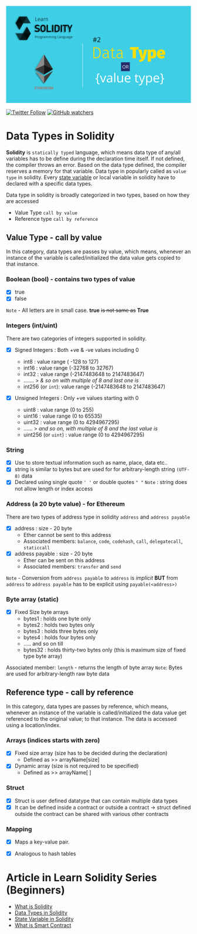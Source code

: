 
<img src="/Tutorials/header-images/2-OG-data_type_solidity.png" width="630" title="Data Type in solidity">

[<img alt="Twitter Follow" src="https://img.shields.io/twitter/follow/PranavRaj90?style=social">](https://twitter.com/intent/follow?screen_name=PranavRaj90)
[<img alt="GitHub watchers" src="https://img.shields.io/github/watchers/raj-pranav/learn-solidity?label=Learn%20Solidity&style=social">](https://github.com/raj-pranav/learn-solidity/)

# Data Types in Solidity
**Solidity** is `statically typed` language, which means data type of any/all variables has to be define during the declaration time itself. If not defined, the compiler throws an error. Based on the data type defined, the compiler reserves a memory for that variable. Data type in popularly called as `value type` in solidity. Every [state variable](https://github.com/raj-pranav/learn-solidity/blob/main/Tutorials/3-state_variable_solidity.md) or local variable in solidity have to declared with a specific data types.

Data type in solidity is broadly categorized in two types, based on how they are accessed
- Value Type `call by value`
- Reference type `call by reference`

## Value Type - call by value
In this category, data types are passes by value, which means, whenever an instance of the variable is called/initialized the data value gets copied to that instance.

### Boolean (bool) - contains two types of value
- [x] true
- [x] false <br>

`Note` - All letters are in small case. **true** ~~is not same as~~ **True**

### Integers (int/uint)
There are two categories of integers supported in solidity.

- [x] Signed Integers : Both +ve & -ve values including 0
  - int8 : value range ( -128 to 127)
  - int16 : value range (-32768 to 32767)
  - int32 : value range (-2147483648 to 2147483647)
  - .......  > _& so on with multiple of 8 and last one is_
  - int256 (or `int`): value range (-2147483648 to 2147483647)

- [x] Unsigned Integers : Only +ve values starting with 0
  - uint8 : value range (0 to 255)
  - uint16 : value range (0 to 65535)
  - uint32 : value range (0 to 4294967295)
  - ...... > _and so on, with multiple of 8 and the last value is_
  - uint256 (or `uint`) : value range (0 to 4294967295)

### String
- [x] Use to store textual information such as name, place, data etc..
- [x] string is similar to bytes but are used for for arbitrary-length string `(UTF-8)` data
- [x] Declared using single quote `' '` or double quotes `" "` 
`Note` : string does not allow  length or index access

### Address (a 20 byte value) - for Ethereum
There are two types of address type in solidity `address` and `address payable`
- [x] address : size - 20 byte
  - Ether cannot be sent to this address
  - Associated members: `balance`, `code`, `codehash`, `call`, `delegatecall`, `staticcall`
- [x] address payable : size - 20 byte
  - Ether can be sent on this address
  - Associated members: `transfer` and `send`

`Note` - Conversion from `address payable` to `address` is *implicit* **BUT** from `address` to `address payable` has to be explicit using `payable(<address>)` 

### Byte array (static)
- [x] Fixed Size byte arrays
  - bytes1 : holds one byte only
  - bytes2 : holds two bytes only
  - bytes3 : holds three bytes only
  - bytes4 : holds four bytes only
  - ..... and so on till 
  - bytes32 : holds thirty-two bytes only (this is maximum size of fixed type byte array)

Associated member: `length` - returns the length of byte array
`Note`: Bytes are used for arbitrary-length raw byte data 

## Reference type - call by reference
In this category, data types are passes by reference, which means, whenever an instance of the variable is called/initialized the data value get referenced to the original value; to that instance. The data is accessed using a location/index.

### Arrays (indices starts with zero)
- [x] Fixed size array (size has to be decided during the declaration)
  - Defined as >> arrayName[size] 
- [x] Dynamic array (size is not required to be specified)
  - Defined as >> arrayName[ ]

### Struct
- [x] Struct is user defined datatype that can contain multiple data types
- [x] It can be defined inside a contract or outside a contract -> struct defined outside the contract can be shared with various other contracts

### Mapping
- [x] Maps a key-value pair.
- [x] Analogous to hash tables


# Article in Learn Solidity Series (Beginners)
- [What is Solidity](https://github.com/raj-pranav/learn-solidity/blob/main/Tutorials/Beginners/1-What_is_Solidity.md)
- [Data Types in Solidity](https://github.com/raj-pranav/learn-solidity/blob/main/Tutorials/Beginners/2-Data_types_solidity.md)
- [State Variable in Solidity](https://github.com/raj-pranav/learn-solidity/blob/main/Tutorials/Beginners/3-State_variable_solidity.md)
- [What is Smart Contract](https://github.com/raj-pranav/learn-solidity/blob/main/Tutorials/Beginners/4-what-is-a-Smart_contract.md)
